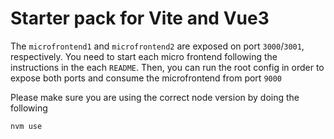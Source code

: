 # Starter pack for Vite and Vue3

The `microfrontend1` and `microfrontend2` are exposed on port `3000`/`3001`, respectively. You need to start each micro frontend following the instructions in the each `README`. Then, you can run the root config in order to expose both ports and consume the microfrontend from port `9000`

Please make sure you are using the correct node version by doing the following

```sh
nvm use
```
